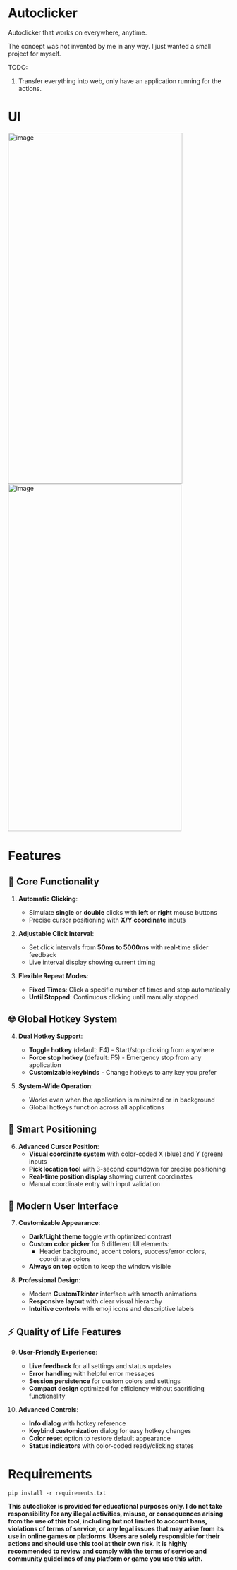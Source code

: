 # Autoclicker
Autoclicker that works on everywhere, anytime.

The concept was not invented by me in any way. I just wanted a small project for myself.

TODO:

1. Transfer everything into web, only have an application running for the actions.

# UI
<img width="395" height="796" alt="image" src="https://github.com/user-attachments/assets/469c7d2b-611a-485e-a4b4-19c8cf4e6747" />
<img width="393" height="788" alt="image" src="https://github.com/user-attachments/assets/59f59b0f-1642-4e53-be66-52b84a754a7d" />


# Features

## 🎯 **Core Functionality**
1. **Automatic Clicking**:
   - Simulate **single** or **double** clicks with **left** or **right** mouse buttons
   - Precise cursor positioning with **X/Y coordinate** inputs

2. **Adjustable Click Interval**:
   - Set click intervals from **50ms to 5000ms** with real-time slider feedback
   - Live interval display showing current timing

3. **Flexible Repeat Modes**:
   - **Fixed Times**: Click a specific number of times and stop automatically
   - **Until Stopped**: Continuous clicking until manually stopped

## 🌐 **Global Hotkey System**
4. **Dual Hotkey Support**:
   - **Toggle hotkey** (default: F4) - Start/stop clicking from anywhere
   - **Force stop hotkey** (default: F5) - Emergency stop from any application
   - **Customizable keybinds** - Change hotkeys to any key you prefer

5. **System-Wide Operation**:
   - Works even when the application is minimized or in background
   - Global hotkeys function across all applications

## 📍 **Smart Positioning**
6. **Advanced Cursor Position**:
   - **Visual coordinate system** with color-coded X (blue) and Y (green) inputs
   - **Pick location tool** with 3-second countdown for precise positioning
   - **Real-time position display** showing current coordinates
   - Manual coordinate entry with input validation

## 🎨 **Modern User Interface**
7. **Customizable Appearance**:
   - **Dark/Light theme** toggle with optimized contrast
   - **Custom color picker** for 6 different UI elements:
     - Header background, accent colors, success/error colors, coordinate colors
   - **Always on top** option to keep the window visible

8. **Professional Design**:
   - Modern **CustomTkinter** interface with smooth animations
   - **Responsive layout** with clear visual hierarchy
   - **Intuitive controls** with emoji icons and descriptive labels

## ⚡ **Quality of Life Features**
9. **User-Friendly Experience**:
   - **Live feedback** for all settings and status updates
   - **Error handling** with helpful error messages
   - **Session persistence** for custom colors and settings
   - **Compact design** optimized for efficiency without sacrificing functionality

10. **Advanced Controls**:
    - **Info dialog** with hotkey reference
    - **Keybind customization** dialog for easy hotkey changes
    - **Color reset** option to restore default appearance
    - **Status indicators** with color-coded ready/clicking states

# Requirements

`pip install -r requirements.txt`

**This autoclicker is provided for educational purposes only. I do not take responsibility for any illegal activities, misuse, or consequences arising from the use of this tool, including but not limited to account bans, violations of terms of service, or any legal issues that may arise from its use in online games or platforms. Users are solely responsible for their actions and should use this tool at their own risk. It is highly recommended to review and comply with the terms of service and community guidelines of any platform or game you use this with.**
